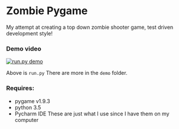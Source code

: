 # Zombie Pygame
My attempt at creating a top down zombie shooter game, test driven development style!

### Demo video
[![run.py demo](http://i3.ytimg.com/vi/PQMbPXDseP4/maxresdefault.jpg)](https://youtu.be/PQMbPXDseP4)

Above is `run.py` There are more in the `demo` folder.

### Requires:
* pygame v1.9.3
* python 3.5
* Pycharm IDE
These are just what I use since I have them on my computer